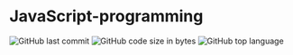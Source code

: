 # JavaScript-programming
![GitHub last commit](https://img.shields.io/github/last-commit/AbhilashTUofficial/javaScript-programming?color=yellow&label=Last%20Commit%3A&style=for-the-badge)
![GitHub code size in bytes](https://img.shields.io/github/languages/code-size/AbhilashTUofficial/javaScript-programming?color=yellow&label=Repo%20Size%3A&style=for-the-badge)
![GitHub top language](https://img.shields.io/github/languages/top/AbhilashTUofficial/javaScript-programming?color=yellow&style=for-the-badge)
<br/><br/>
